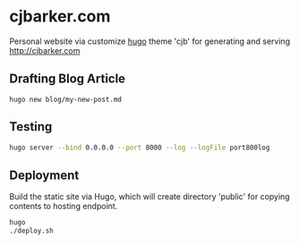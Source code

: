 # cjbarker.com

Personal website via customize [hugo](https://gohugo.io/getting-started/usage/) theme 'cjb' for generating and serving http://cjbarker.com

## Drafting Blog Article
```
hugo new blog/my-new-post.md
```

## Testing
```bash
hugo server --bind 0.0.0.0 --port 8000 --log --logFile port800log
```

## Deployment
Build the static site via Hugo, which will create directory 'public' for copying contents to hosting endpoint.

```bash
hugo
./deploy.sh
```
